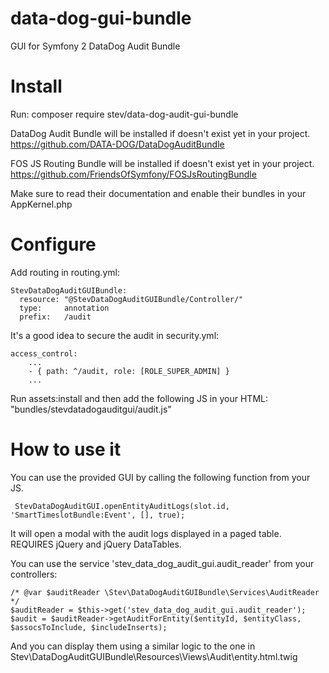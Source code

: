 # data-dog-gui-bundle
GUI for Symfony 2 DataDog Audit Bundle


# Install
Run: composer require stev/data-dog-audit-gui-bundle

DataDog Audit Bundle will be installed if doesn't exist yet in your project.
https://github.com/DATA-DOG/DataDogAuditBundle

FOS JS Routing Bundle will be installed if doesn't exist yet in your project.
https://github.com/FriendsOfSymfony/FOSJsRoutingBundle

Make sure to read their documentation and enable their bundles in your AppKernel.php

# Configure

Add routing in routing.yml:

    StevDataDogAuditGUIBundle:
      resource: "@StevDataDogAuditGUIBundle/Controller/"
      type:     annotation
      prefix:   /audit
  
It's a good idea to secure the audit in security.yml:

    access_control:
        ...
        - { path: ^/audit, role: [ROLE_SUPER_ADMIN] }
        ...
        
Run assets:install and then add the following JS in your HTML:
"bundles/stevdatadogauditgui/audit.js"

# How to use it
You can use the provided GUI by calling the following function from your JS.

     StevDataDogAuditGUI.openEntityAuditLogs(slot.id, 'SmartTimeslotBundle:Event', [], true);
     
It will open a modal with the audit logs displayed in a paged table.
REQUIRES jQuery and jQuery DataTables.

You can use the service 'stev_data_dog_audit_gui.audit_reader' from your controllers:

    /* @var $auditReader \Stev\DataDogAuditGUIBundle\Services\AuditReader */
    $auditReader = $this->get('stev_data_dog_audit_gui.audit_reader');
    $audit = $auditReader->getAuditForEntity($entityId, $entityClass, $assocsToInclude, $includeInserts);
    
And you can display them using a similar logic to the one in Stev\DataDogAuditGUIBundle\Resources\Views\Audit\entity.html.twig
